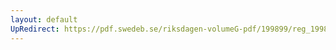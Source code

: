 ```yaml
---
layout: default
UpRedirect: https://pdf.swedeb.se/riksdagen-volumeG-pdf/199899/reg_199899/reg_199899_0369.pdf
---
```

